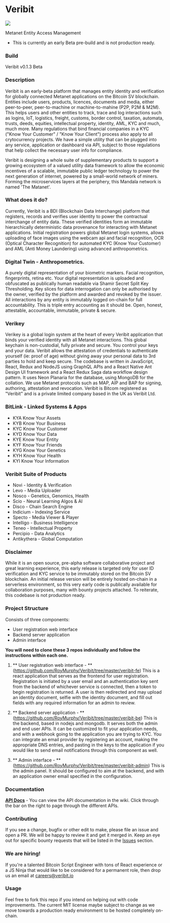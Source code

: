 # Veribit
[![][license img]][license]

Metanet Entity Access Management

* This is currently an early Beta pre-build and is not production ready.

### Build
Veribit v0.1.3 Beta

### Description
Veribit is an early-beta platform that manages entity identity and verification for globally connected Metanet applications on the Bitcoin SV blockchain. Entities include users, products, licences, documents and media, either peer-to-peer, peer-to-machine or machine-to-mahine (P2P, P2M & M2M). This helps users and other entities to track, trace and log interactions such as logins, IoT, logistics, freight, customs, border control, taxation, automata, trusts, deeds, equities, intellectual property, identity, AML, KYC and much, much more. Many regulations that bind financial companies in a KYC ("Know Your Customer" / "Know Your Client") process also apply to all crytocurrency projects. We have a simple utility that can be plugged into any service, application or dashboard via API, subject to those regulations that help collect the necessary user info for compliance.

Veribit is designing a whole suite of supplementary products to support a growing ecosystem of a valued utility data framework to allow the economic incentives of a scalable, immutable public ledger technology to power the next generation of internet, powered by a small-world network of miners. Forming the microservices layers at the periphery, this Mandala network is named 'The Matanet'.

### What does it do?
Currently, Veribit is a BDI (Blockchain Data Interchange) platform that registers, records and verifies user identity to power the contractual interchange of entity data. These verified identities form an immutable hierarchically deterministic data provenance for interacting with Metanet applications. Initial registration powers global Metanet login systems, allows uploading of face images using the webcam api and facial recognition, OCR (Optical Character Recognition) for automated KYC (Know Your Customer) and AML (Anti Money Laundering) using advanced anthropometrics.

### Digital Twin - Anthropometrics. 
A purely digital representation of your biometric markers. Facial recognition, fingerprints, retina etc. Your digital representation is uploaded and obfuscated as publically human readable via Shamir Secret Split Key Thresholding. Key slices for data interrogation can only be authorised by the owner, verified by the platform and awarded and revoked by the issuer. All interactions by any entity is immutably logged on-chain for full accountability. This is triple entry accounting as it should be. Open, honest, attestable, accountable, immutable, private & secure.

### Verikey
Verikey is a global login system at the heart of every Veribit application that binds your verified identity with all Metanet interactions. This global keychain is non-custodial, fully private and secure. You control your keys and your data. Veribit allows the attestation of credentials to authenticate yourself (ie: proof of age) without giving away your personal data to 3rd parties to hold and keep secure. The codebase is written in JavaScript, React, Redux and NodeJS using GraphQL APIs and a React Native Ant Design UI framework and a React Redux Saga data workflow design pattern. It uses Neon Planaria for the database, using MongoDB for the collation. We use Metanet protocols such as MAP, AIP and BAP for signing, authoring, attestation and revocation. Veribit is Bitcom registered as "Veribit" and is a private limited company based in the UK as Veribit Ltd.

### BitLink - Linked Systems & Apps
* KYA Know Your Assets
* KYB Know Your Business
* KYC Know Your Customer
* KYD Know Your Data
* KYE Know Your Entity
* KYF Know Your Friends
* KYG Know Your Genetics
* KYH Know Your Health
* KYI Know Your Information

### Veribit Suite of Products
* Novi - Identity & Verification
* Levo - Media Uploader
* Nosco - Genetics, Genomics, Health
* Scio - Neural Learning Algos & AI
* Disco - Chain Search Engine
* Indicium - Indexing Service
* Specto - Media Viewer & Player
* Intelligo - Business Intelligence
* Teneo - Intellectual Property
* Percipio - Data Analytics
* Antikythera - Global Computation

### Disclaimer
While it is an open source, pre-alpha software collaborative project and great learning experience, this early release is targeted only for user ID verification and KYC service to be immutably stored on the Bitcoin SV blockchain. An initial release version will be entirely hosted on-chain in a serverless environment, so this very early code is publically available for collaboration purposes, many with bounty projects attached. To reiterate, this codebase is not production ready. 

### Project Structure
Consists of three components:
* User registration web interface
* Backend server application
* Admin interface


**You will need to clone these 3 repos individually and follow the instructions within each one.**

1. ** User registration web interface - **
(https://github.com/RoyMurphy/Veribit/tree/master/veribit-fe)   This is a react application that serves as the frontend for user registration. Registration is initiated by a user email and an authentication key sent from the backend of whichever service is connected, then a token to begin registration is returned. A user is then redirected and may upload an identity document, selfie with the identity document, and fill out fields with any required information for an admin to review.

2. ** Backend server application - **
(https://github.com/RoyMurphy/Veribit/tree/master/veribit-be)   This is the backend, based in nodejs and mongodb. It serves both the admin and end user APIs. It can be customized to fit your application needs, and with a webhook going to the application you are trying to KYC. You can integrate an email provider by registering an account, making the appropriate DNS entries, and pasting in the keys to the application if you would like to send email notifications through this component as well.

3. ** Admin interface - **
(https://github.com/RoyMurphy/Veribit/tree/master/veribit-admin)  This is the admin panel. It should be configured to aim at the backend, and with an application owner email specified in the configuration.

### Documentation
[**API Docs**](https://github.com/RoyMurphy/Veribit/wiki) - You can view the API documentation in the wiki. Click through the bar on the right to page through the different APIs.

### Contributing
If you see a change, bugfix or other edit to make, please file an issue and open a PR. We will be happy to review it and get it merged in. Keep an eye out for specific bounty requests that will be listed in the [Issues](https://github.com/RoyMurphy/Veribit/issues) section. 

### We are hiring!
If you're a talented Bitcoin Script Engineer with tons of React experience or a JS Ninja that would like to be considered for a permanent role, then drop us an email at careers@veribit.io

### Usage
Feel free to fork this repo if you intend on helping out with code improvements. The current MIT license maybe subject to change as we move towards a production ready environment to be hosted completely on-chain.

[license]:LICENSE
[license img]:https://img.shields.io/badge/License-BSV-blue.svg
